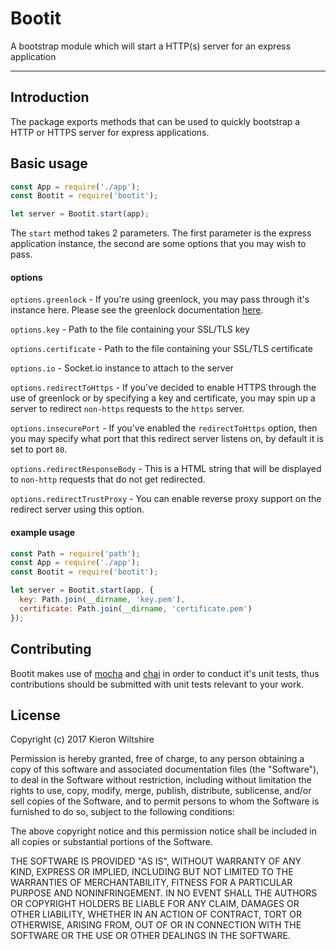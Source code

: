 # Bootit

A bootstrap module which will start a HTTP(s) server for an express application

---

## Introduction

The package exports methods that can be used to quickly bootstrap a HTTP or HTTPS server for express applications.

## Basic usage

```JavaScript
const App = require('./app');
const Bootit = require('bootit');

let server = Bootit.start(app);
```

The `start` method takes 2 parameters. The first parameter is the express application instance, the second are some options that you may wish to pass.

#### options

`options.greenlock` - If you're using greenlock, you may pass through it's instance here. Please see the greenlock documentation [here][1].

`options.key` - Path to the file containing your SSL/TLS key

`options.certificate` - Path to the file containing your SSL/TLS certificate

`options.io` - Socket.io instance to attach to the server

`options.redirectToHttps` - If you've decided to enable HTTPS through the use of greenlock or by specifying a key and certificate, you may spin up a server to redirect `non-https` requests to the `https` server.

`options.insecurePort` - If you've enabled the `redirectToHttps` option, then you may specify what port that this redirect server listens on, by default it is set to port `80`.

`options.redirectResponseBody` - This is a HTML string that will be displayed to `non-http` requests that do not get redirected.

`options.redirectTrustProxy` - You can enable reverse proxy support on the redirect server using this option.

#### example usage

```JavaScript
const Path = require('path');
const App = require('./app');
const Bootit = require('bootit');

let server = Bootit.start(app, {
  key: Path.join(__dirname, 'key.pem'),
  certificate: Path.join(__dirname, 'certificate.pem')
});
```

## Contributing

Bootit makes use of [mocha][2] and [chai](3) in order to conduct it's unit tests, thus contributions
should be submitted with unit tests relevant to your work.

## License

Copyright (c) 2017 Kieron Wiltshire

Permission is hereby granted, free of charge, to any person obtaining a copy
of this software and associated documentation files (the "Software"), to deal
in the Software without restriction, including without limitation the rights
to use, copy, modify, merge, publish, distribute, sublicense, and/or sell
copies of the Software, and to permit persons to whom the Software is
furnished to do so, subject to the following conditions:

The above copyright notice and this permission notice shall be included in all
copies or substantial portions of the Software.

THE SOFTWARE IS PROVIDED "AS IS", WITHOUT WARRANTY OF ANY KIND, EXPRESS OR
IMPLIED, INCLUDING BUT NOT LIMITED TO THE WARRANTIES OF MERCHANTABILITY,
FITNESS FOR A PARTICULAR PURPOSE AND NONINFRINGEMENT. IN NO EVENT SHALL THE
AUTHORS OR COPYRIGHT HOLDERS BE LIABLE FOR ANY CLAIM, DAMAGES OR OTHER
LIABILITY, WHETHER IN AN ACTION OF CONTRACT, TORT OR OTHERWISE, ARISING FROM,
OUT OF OR IN CONNECTION WITH THE SOFTWARE OR THE USE OR OTHER DEALINGS IN THE
SOFTWARE.

[1]: https://www.npmjs.com/package/greenlock
[2]: https://www.npmjs.com/package/mocha
[3]: https://www.npmjs.com/package/chai

